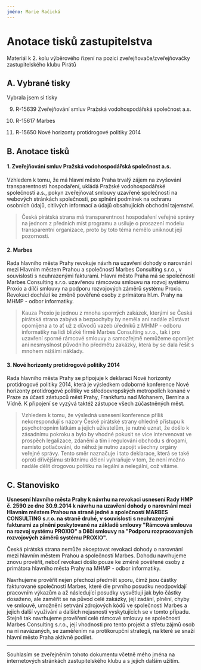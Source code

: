 ```yaml
---
jméno: Marie Račická
---
```


Anotace tisků zastupitelstva
============================

Materiál k 2. kolu výběrového řízení na pozici zveřejňovače/zveřejňovačky zastupitelského klubu Pirátů

A. Vybrané tisky
-----------------
Vybrala jsem si tisky 

9. R-15639 Zveřejňování smluv Pražská vodohospodářská společnost a.s.

16. R-15617 Marbes

17. R-15650 Nové horizonty protidrogové politiky 2014

B. Anotace tisků
----------------
#### **1. Zveřejňování smluv Pražská vodohospodářská společnost a.s.**

Vzhledem k tomu, že má hlavní město Praha trvalý zájem na zvyšování transparentnosti hospodaření, ukládá Pražské vodohospodářské společnosti a.s., pokyn zveřejňovat smlouvy uzavřené společností na webových stránkách společnosti, po splnění podmínek na ochranu osobních údajů, citlivých informací a údajů obsahujících obchodní tajemství.

> Česká pirátská strana má transparentnost hospodaření veřejné správy na jednom z předních míst programu a usiluje o prosazení modelu transparentní organizace, proto by toto téma nemělo uniknout její pozornosti.

#### **2. Marbes**

Rada hlavního města Prahy revokuje návrh na uzavření dohody o narovnání mezi Hlavním městem Prahou a společností Marbes Consulting s.r.o., v souvislosti s neuhrazenými fakturami. Hlavní město Praha má se společností Marbes Consulting s.r.o. uzavřenou rámcovou smlouvu na rozvoj systému Proxio a dílčí smlouvy na podporu rozvojových záměrů systému Proxio. Revokací dochází ke změně pověřené osoby z primátora hl.m. Prahy na MHMP - odbor informatiky.

> Kauza Proxio je jednou z mnoha sporných zakázek, kterými se Česká pirátská strana zabývá a bezpochyby by neměla ani nadále zůstávat opomíjena a to ať už z důvodů vazeb úředníků z MHMP - odboru informatiky na lidi blízké firmě Marbes Consulting s.r.o., tak i pro uzavření sporné rámcové smlouvy a samozřejmě nemůžeme opomíjet ani nesmyslnost původního předmětu zakázky, která by se dala řešit s mnohem nižšími náklady.

#### **3. Nové horizonty protidrogové politiky 2014**

Rada hlavního města Prahy se připojuje k deklaraci Nové horizonty protidrogové politiky 2014, která je výsledkem odoborné konference Nové horizonty protidrogové politiky ve středoevropských metropolích konané v Praze za účasti zástupců měst Prahy, Frankfurtu nad Mohanem, Bernína a Vídně. K připojení se vyzývá taktéž zástupce všech zúčastněných měst.

>Vzhledem k tomu, že výsledná usnesení konference příliš nekorespondují s názory České pirátské strany ohledně přístupu k psychotropním látkám a jejich uživatelům, je nutné uznat, že došlo k zásadnímu pokroku a bylo by vhodné pokusit se více intervenovat ve prospěch legalizace, zdanění a tím i regulování obchodu s drogami, namísto potlačování, do něhož je nutno zapojit všechny orgány veřejné správy. Tento směr naznačuje i tato deklarace, která se také oproti dřívějšímu striktnímu dělení vyhraňuje v tom, že není možno nadále dělit drogovou politiku na legální a nelegální, což vítáme.

C. Stanovisko
-------------

**Usnesení hlavního města Prahy k návrhu na revokaci usnesení Rady HMP č. 2590 ze dne 30.9.2014 k návrhu na uzavření dohody o narovnání mezi Hlavním městem Prahou na straně jedné a společností MARBES CONSULTING s.r.o. na straně druhé, v souvislosti s neuhrazenými fakturami za plnění poskytované na základě smlouvy "Rámcová smlouva na rozvoj systému PROXIO" a Dílčí smlouvy na "Podporu rozpracovaných rozvojových záměrů systému PROXIO".**

Česká pirátská strana nemůže akceptovat revokaci dohody o narovnání mezi hlavním městem Prahou a společností Marbes. Dohodu navrhujeme znovu prověřit, neboť revokací došlo pouze ke změně pověřené osoby z primátora hlavního města Prahy na MHMP - odbor informatiky. 

Navrhujeme prověřit nejen přechozí předmět sporu, čímž jsou částky fakturované společností Marbes, které dle prvního posudku neodpovídají pracovním výkazům a až následující posudky vysvětlují jak bylo částky dosaženo, ale zaměřit se na původ celé zakázky, její zadání, plnění, chyby ve smlouvě, umožnění setrvání zdrojových kódů ve společnosti Marbes a jejich další využívání a dalších nejasností vyskytujících se v tomto případu. Stejně tak navrhujeme prověření celé rámcové smlouvy se společností Marbes Consulting s.r.o., její vhodnosti pro tento projekt a střetu zájmů osob na ni navázaných, se zaměřením na protikorupční strategii, na které se snaží hlavní město Praha aktivně podílet.


---

Souhlasím se zveřejněním tohoto dokumentu včetně mého jména na internetových stránkách zastupitelského klubu a s jejich dalším užitím.
